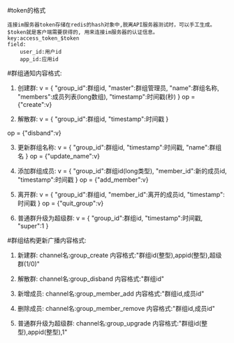 #token的格式

    连接im服务器token存储在redis的hash对象中,脱离API服务器测试时，可以手工生成。
    $token就是客户端需要获得的, 用来连接im服务器的认证信息。
    key:access_token_$token
    field:
        user_id:用户id
        app_id:应用id



#群组通知内容格式:

1. 创建群:
v = {
    "group_id":群组id, 
    "master":群组管理员, 
    "name":群组名称, 
    "members":成员列表(long数组),
    "timestamp":时间戳(秒)
}
op = {"create":v}


2. 解散群:
v = {
    "group_id":群组id,
    "timestamp":时间戳
}

op = {"disband":v}


3. 更新群组名称:
v = {
   "group_id":群组id,
   "timestamp":时间戳,
   "name":群组名
}
op = {"update_name":v}

4. 添加群组成员:
v = {
    "group_id":群组id(long类型),
    "member_id":新的成员id,
    "timestamp":时间戳
}
op = {"add_member":v}


5. 离开群:
v = {
    "group_id":群组id,
    "member_id":离开的成员id,
    "timestamp":时间戳
}
op = {"quit_group":v}


6. 普通群升级为超级群:
v = {
    "group_id":群组id,
    "timestamp":时间戳,
    "super":1
}

#群组结构更新广播内容格式:

1. 新建群:
channel名:group_create
内容格式:"群组id(整型),appid(整型),超级群(1/0)"

2. 解散群:
channel名:group_disband
内容格式:"群组id"

3. 新增成员:
channel名:group_member_add
内容格式:"群组id,成员id"

4. 删除成员:
channel名:group_member_remove
内容格式:"群组id,成员id"

5. 普通群升级为超级群:
channel名:group_upgrade
内容格式:"群组id(整型),appid(整型),1"


